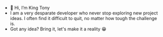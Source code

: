 - 👋 Hi, I’m King Tony
- I am a very desparate developer who never stop exploring new project ideas. I often find it difficult to quit, no matter how tough the challenge is.
- Got any idea? Bring it, let's make it a reality 😁
<!---
king-tony01/king-tony01 is a ✨ special ✨ repository because its `README.md` (this file) appears on your GitHub profile.
You can click the Preview link to take a look at your changes.
--->
